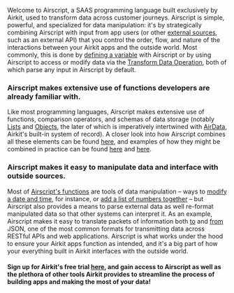Welcome to Airscript, a SAAS programming language built exclusively by Airkit, used to transform data across customer journeys. Airscript is simple, powerful, and specialized for data manipulation: it's by strategically combining Airscript with input from app users (or other [external sources](https://support.airkit.com/docs/connecting-to-external-systems), such as an external API) that you control the order, flow, and nature of the interactions between your Airkit apps and the outside world. Most commonly, this is done by [defining a variable](https://support.airkit.com/reference/the-set-variable-action) with Airscript or by using Airscript to access or modify data via the [Transform Data Operation](https://support.airkit.com/reference/the-transform-data-operation), both of which parse any input in Airscript by default.


### Airscript makes extensive use of functions developers are already familiar with.


Like most programming languages, Airscript makes extensive use of functions, comparison operators, and schemas of data storage (notably [Lists](https://support.airkit.com/reference/the-list-data-type) and [Objects](https://support.airkit.com/docs/airdata-app-objects), the later of which is imperatively intertwined with [AirData](https://support.airkit.com/docs/airdata-querying-capabilities), Airkit's built-in system of record). A closer look into how Airscript combines all these elements can be found [here](https://support.airkit.com/docs/airscript-quick-start), and examples of how they might be combined in practice can be found [here](https://support.airkit.com/docs/airscript-examples) and [here](https://support.airkit.com/docs/advanced-airscript-examples).


### Airscript makes it easy to manipulate data and interface with outside sources.


Most of [Airscript's functions](https://support.airkit.com/docs/advanced-airscript-examples) are tools of data manipulation – ways to [modify a date and time](https://support.airkit.com/reference/add_to_datetime), for instance, or [add a list of numbers together](https://support.airkit.com/reference/sum) – but Airscript also provides a means to parse external data as well re-format manipulated data so that other systems can interpret it. As an example, Airscript makes it easy to translate packets of information both [to](https://support.airkit.com/reference/to_json) and [from](https://support.airkit.com/reference/from_json) JSON, one of the most common formats for transmitting data across RESTful APIs and web applications. Airscript is what works under the hood to ensure your Airkit apps function as intended, and it's a big part of how your everything built in Airkit interfaces with the outside world.
#### Sign up for Airkit's free trial [here](https://www.airkit.com/free-trial/), and gain access to Airscript as well as the plethora of other tools Airkit provides to streamline the process of building apps and making the most of your data!